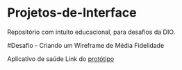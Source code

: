# Projetos-de-Interface
Repositório com intuito educacional, para desafios da DIO.

#Desafio - Criando um Wireframe de Média Fidelidade

Aplicativo de saúde
Link do [protótipo](https://www.figma.com/file/lEDkSkgRECXSGtheDmKqIf/HealthWell?type=design&node-id=0%3A1&mode=dev) 
